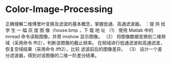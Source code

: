 # Color-Image-Processing
正确理解二维傅里叶变换及滤波的基本概念，掌握低通、高通滤波器。  ：提 供 给 学 生 一 幅 灰 度 图 像（house.bmp ，下 载 地 址  （1） 使用 Matlab 中的 imread 命令读取图像，并用 imshow 显示图像。  （2） 将图像数据变换到二维频域（采用命令 fft2），判断该图像的截止频率。  在频域进行低通滤波和高通滤波，恢复空域结果（采用命令 ifft2），比较  滤波前后的图像差异。  （3） 设计一个差分滤波器，得到对该图像的二维一阶差分结果。
